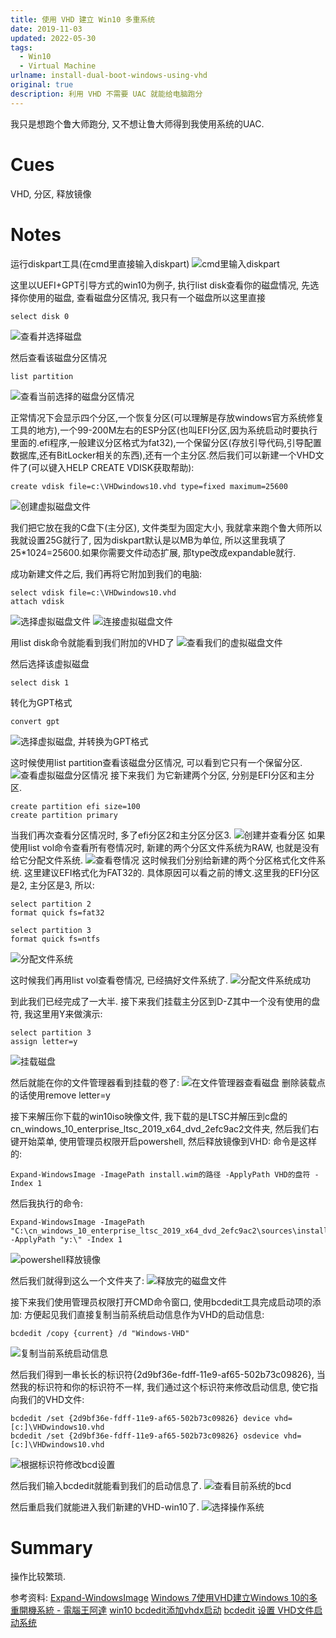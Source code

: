 ```yaml
---
title: 使用 VHD 建立 Win10 多重系统
date: 2019-11-03 
updated: 2022-05-30
tags:
  - Win10
  - Virtual Machine
urlname: install-dual-boot-windows-using-vhd
original: true
description: 利用 VHD 不需要 UAC 就能给电脑跑分
---
```

我只是想跑个鲁大师跑分, 又不想让鲁大师得到我使用系统的UAC.
<!--more-->
# Cues

VHD, 分区, 释放镜像
# Notes
运行diskpart工具(在cmd里直接输入diskpart)
![cmd里输入diskpart](/picture/20191103-0.png)

这里以UEFI+GPT引导方式的win10为例子, 执行list disk查看你的磁盘情况, 先选择你使用的磁盘, 查看磁盘分区情况, 我只有一个磁盘所以这里直接
~~~
select disk 0
~~~
![查看并选择磁盘](/picture/20191103-1.png)

然后查看该磁盘分区情况
~~~
list partition
~~~
![查看当前选择的磁盘分区情况](/picture/20191103-2.png)

正常情况下会显示四个分区,一个恢复分区(可以理解是存放windows官方系统修复工具的地方),一个99-200M左右的ESP分区(也叫EFI分区,因为系统启动时要执行里面的.efi程序,一般建议分区格式为fat32),一个保留分区(存放引导代码,引导配置数据库,还有BitLocker相关的东西),还有一个主分区.然后我们可以新建一个VHD文件了(可以键入HELP CREATE VDISK获取帮助):
~~~
create vdisk file=c:\VHDwindows10.vhd type=fixed maximum=25600
~~~
![创建虚拟磁盘文件](/picture/20191103-3.png)

我们把它放在我的C盘下(主分区), 文件类型为固定大小, 我就拿来跑个鲁大师所以我就设置25G就行了, 因为diskpart默认是以MB为单位, 所以这里我填了25*1024=25600.如果你需要文件动态扩展, 那type改成expandable就行. 

成功新建文件之后, 我们再将它附加到我们的电脑:
~~~
select vdisk file=c:\VHDwindows10.vhd
attach vdisk
~~~
![选择虚拟磁盘文件](/picture/20191103-4.png)
![连接虚拟磁盘文件](/picture/20191103-5.png)

用list disk命令就能看到我们附加的VHD了
![查看我们的虚拟磁盘文件](/picture/20191103-6.png)

然后选择该虚拟磁盘
~~~
select disk 1
~~~
转化为GPT格式
~~~
convert gpt
~~~
![选择虚拟磁盘, 并转换为GPT格式](/picture/20191103-7.png)

这时候使用list partition查看该磁盘分区情况, 可以看到它只有一个保留分区.
![查看虚拟磁盘分区情况](/picture/20191103-8.png)
接下来我们
为它新建两个分区, 分别是EFI分区和主分区.
~~~
create partition efi size=100
create partition primary
~~~
当我们再次查看分区情况时, 多了efi分区2和主分区分区3. 
![创建并查看分区](/picture/20191103-9.png)
如果使用list vol命令查看所有卷情况时, 新建的两个分区文件系统为RAW, 也就是没有给它分配文件系统. 
![查看卷情况](/picture/20191103-10.png)
这时候我们分别给新建的两个分区格式化文件系统. 这里建议EFI格式化为FAT32的. 具体原因可以看之前的博文.这里我的EFI分区是2, 主分区是3, 所以:
~~~
select partition 2
format quick fs=fat32

select partition 3
format quick fs=ntfs
~~~
![分配文件系统](/picture/20191103-11.png)

这时候我们再用list vol查看卷情况, 已经搞好文件系统了. 
![分配文件系统成功](/picture/20191103-12.png)

到此我们已经完成了一大半.
接下来我们挂载主分区到D-Z其中一个没有使用的盘符, 我这里用Y来做演示:
~~~
select partition 3
assign letter=y
~~~
![挂载磁盘](/picture/20191103-13.png)

然后就能在你的文件管理器看到挂载的卷了:
![在文件管理器查看磁盘](/picture/20191103-14.png)
删除装载点的话使用remove letter=y

接下来解压你下载的win10iso映像文件, 我下载的是LTSC并解压到c盘的cn_windows_10_enterprise_ltsc_2019_x64_dvd_2efc9ac2文件夹, 然后我们右键开始菜单, 使用管理员权限开启powershell, 然后释放镜像到VHD:
命令是这样的:
~~~
Expand-WindowsImage -ImagePath install.wim的路径 -ApplyPath VHD的盘符 -Index 1
~~~
然后我执行的命令:
~~~
Expand-WindowsImage -ImagePath "C:\cn_windows_10_enterprise_ltsc_2019_x64_dvd_2efc9ac2\sources\install.wim" -ApplyPath "y:\" -Index 1
~~~
![powershell释放镜像](/picture/20191103-15.png)

然后我们就得到这么一个文件夹了:
![释放完的磁盘文件](/picture/20191103-16.png)

接下来我们使用管理员权限打开CMD命令窗口, 使用bcdedit工具完成启动项的添加:
方便起见我们直接复制当前系统启动信息作为VHD的启动信息:
~~~
bcdedit /copy {current} /d "Windows-VHD"
~~~
![复制当前系统启动信息](/picture/20191103-17.png)

然后我们得到一串长长的标识符{2d9bf36e-fdff-11e9-af65-502b73c09826}, 当然我的标识符和你的标识符不一样, 我们通过这个标识符来修改启动信息, 使它指向我们的VHD文件:
~~~
bcdedit /set {2d9bf36e-fdff-11e9-af65-502b73c09826} device vhd=[c:]\VHDwindows10.vhd
bcdedit /set {2d9bf36e-fdff-11e9-af65-502b73c09826} osdevice vhd=[c:]\VHDwindows10.vhd
~~~
![根据标识符修改bcd设置](/picture/20191103-18.png)

然后我们输入bcdedit就能看到我们的启动信息了. 
![查看目前系统的bcd](/picture/20191103-19.png)

然后重启我们就能进入我们新建的VHD-win10了.
![选择操作系统](/picture/20191103-20.jpg)
# Summary
操作比较繁琐. 

参考资料:
[Expand-WindowsImage](https://docs.microsoft.com/en-us/powershell/module/dism/expand-windowsimage?view=win10-ps)
[Windows 7使用VHD建立Windows 10的多重開機系統 - 電腦王阿達](https://www.kocpc.com.tw/archives/95456)
[win10 bcdedit添加vhdx启动](https://blog.csdn.net/qq_20480611/article/details/47955063)
[bcdedit 设置 VHD文件启动系统](http://blog.sina.com.cn/s/blog_6b6e6bad0100zpke.html)
